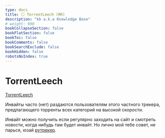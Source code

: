 ```yaml
---
type: docs
title: ⚪️ TorrentLeech (RR)
description: "kb a.k.a Knowledge Base"
# weight: 900
bookCollapseSection: false
bookFlatSection: false
bookToc: false
bookComments: false
bookSearchExclude: false
bookHidden: false
robotsNoIndex: true
---
```


# TorrentLeech

[TorrentLeech](https://www.torrentleech.org/?nt)

Инвайты часто (нет) раздаются пользователям этого частного трекера, предлагающего торренты всех категорий на высокой скорости.

Инвайт можно получить если регулярно заходить на сайт и смотреть новости, когда нибудь там будет инвайт. Но лично мой тебе совет, не парься, юзай [рутрекер](../rutracker).
